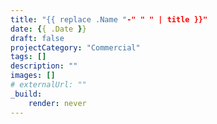 ```yaml
---
title: "{{ replace .Name "-" " " | title }}"
date: {{ .Date }}
draft: false
projectCategory: "Commercial"
tags: []
description: ""
images: []
# externalUrl: ""
_build:
    render: never
---
```

